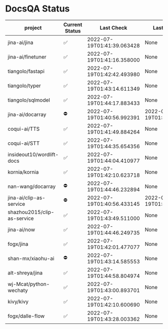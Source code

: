 # DocsQA Status

|          project          |Current Status|        Last Check        |      Last Downtime       |
|---------------------------|--------------|--------------------------|--------------------------|
|jina-ai/jina               |✅            |2022-07-19T01:41:39.063428|None                      |
|jina-ai/finetuner          |✅            |2022-07-19T01:41:16.358000|None                      |
|tiangolo/fastapi           |✅            |2022-07-19T01:42:42.493980|None                      |
|tiangolo/typer             |✅            |2022-07-19T01:43:14.611349|None                      |
|tiangolo/sqlmodel          |✅            |2022-07-19T01:44:17.883433|None                      |
|jina-ai/docarray           |⛔️           |2022-07-19T01:40:56.992391|2022-07-19T01:40:56.992375|
|coqui-ai/TTS               |✅            |2022-07-19T01:41:49.884264|None                      |
|coqui-ai/STT               |✅            |2022-07-19T01:44:35.654356|None                      |
|insideout10/wordlift-docs  |✅            |2022-07-19T01:44:04.410977|None                      |
|kornia/kornia              |✅            |2022-07-19T01:42:10.623718|None                      |
|nan-wang/docarray          |⛔️           |2022-07-19T01:44:46.232894|None                      |
|jina-ai/clip-as-service    |⛔️           |2022-07-19T01:40:56.433145|2022-07-19T01:40:56.433127|
|shazhou2015/clip-as-service|✅            |2022-07-19T01:43:49.511000|None                      |
|jina-ai/now                |✅            |2022-07-19T01:44:46.249735|None                      |
|fogx/jina                  |✅            |2022-07-19T01:42:01.477077|None                      |
|shan-mx/xiaohu-ai          |⛔️           |2022-07-19T01:43:14.585553|None                      |
|alt-shreya/jina            |✅            |2022-07-19T01:44:58.804974|None                      |
|wj-Mcat/python-wechaty     |✅            |2022-07-19T01:43:00.893701|None                      |
|kivy/kivy                  |✅            |2022-07-19T01:42:10.600690|None                      |
|fogx/dalle-flow            |✅            |2022-07-19T01:43:28.003362|None                      |
